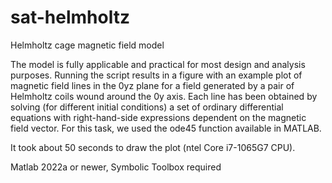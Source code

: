 # sat-helmholtz
Helmholtz cage magnetic field model

The model is fully applicable and practical for most design and analysis purposes. Running the script results in a figure with an example plot of magnetic field  lines in the 0yz plane for a field generated by a pair of Helmholtz coils wound around the 0y axis. Each line has been obtained by solving (for different initial conditions) a set of ordinary differential equations with right-hand-side expressions dependent on the magnetic field vector. For this task, we used the ode45 function available in MATLAB. 

It took about 50 seconds to draw the plot (ntel Core i7-1065G7 CPU).


Matlab 2022a or newer, Symbolic Toolbox required
